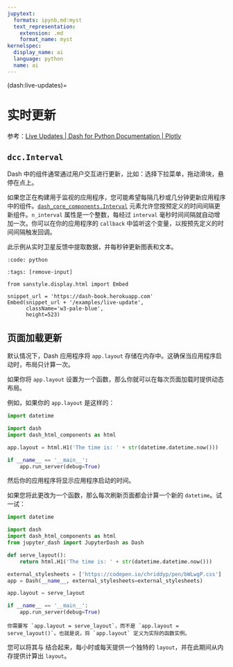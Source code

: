```yaml
---
jupytext:
  formats: ipynb,md:myst
  text_representation:
    extension: .md
    format_name: myst
kernelspec:
  display_name: ai
  language: python
  name: ai
---
```


(dash:live-updates)=
# 实时更新

参考：[Live Updates | Dash for Python Documentation | Plotly](https://dash.plotly.com/live-updates)

## `dcc.Interval`

Dash 中的组件通常通过用户交互进行更新，比如：选择下拉菜单，拖动滑块，悬停在点上。

如果您正在构建用于监视的应用程序，您可能希望每隔几秒或几分钟更新应用程序中的组件。[`dash_core_components.Interval`](dash:dcc/location) 元素允许您按预定义的时间间隔更新组件。`n_interval` 属性是一个整数，每经过 `interval` 毫秒时间间隔就自动增加一次。你可以在你的应用程序的 `callback` 中监听这个变量，以按预先定义的时间间隔触发回调。

此示例从实时卫星反馈中提取数据，并每秒钟更新图表和文本。

```{include} ../examples/live_update.py
:code: python
```

```{code-cell} ipython3
:tags: [remove-input]

from sanstyle.display.html import Embed

snippet_url = 'https://dash-book.herokuapp.com'
Embed(snippet_url + '/examples/live-update',
      className='w3-pale-blue',
      height=523)
```

## 页面加载更新

默认情况下，Dash 应用程序将 `app.layout` 存储在内存中。这确保当应用程序启动时，布局只计算一次。

如果你将 `app.layout` 设置为一个函数，那么你就可以在每次页面加载时提供动态布局。

例如，如果你的 `app.layout` 是这样的：

```python
import datetime

import dash
import dash_html_components as html

app.layout = html.H1('The time is: ' + str(datetime.datetime.now()))

if __name__ == '__main__':
    app.run_server(debug=True)
```

然后你的应用程序将显示应用程序启动的时间。

如果您将此更改为一个函数，那么每次刷新页面都会计算一个新的 `datetime`。试一试：

```python
import datetime

import dash
import dash_html_components as html
from jupyter_dash import JupyterDash as Dash

def serve_layout():
    return html.H1('The time is: ' + str(datetime.datetime.now()))

external_stylesheets = ['https://codepen.io/chriddyp/pen/bWLwgP.css']
app = Dash(__name__, external_stylesheets=external_stylesheets)

app.layout = serve_layout

if __name__ == '__main__':
    app.run_server(debug=True)
```

```{attention}
你需要写 `app.layout = serve_layout`，而不是 `app.layout = serve_layout()`。也就是说，将 `app.layout` 定义为实际的函数实例。
```

您可以将其与 [](dash:performance) 结合起来，每小时或每天提供一个独特的 `layout`，并在此期间从内存提供计算出 `layout`。